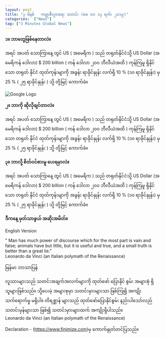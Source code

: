 ```yaml
---
layout: post
title: "၃ မိနစ်   ကမ္ဘာစီးပွားရေး သတင်း (မေ လ၊ ၁၃ ရက်၊ ၂၀၁၉)"
categories:  ["News"]
tag: ["3 Minutes Global News"]
---
```


**၁။ ဘာတွေဖြစ်နေတာလဲ။**

အရင် အပတ် သောကြာနေ့ တွင် US ( အမေရိက ) သည် တရုတ်နိုင်ငံသို့ US Dollar (အ မေရိကန် ဒေါလာ) $ 200 billion ( ကန် ဒေါလာ ၂၀၀ ဘီလီယံအထိ ) ကုန်ကြမူ ရှိနိုင် သော တရုတ် နိုင်ငံ ထုတ်ကုန်းမျာကို အခွန်း ရာခိုင်နှုန်း လက်ရှိ 10 % (၁၀  ရာခိုင်နှုန်း) မှ 25 % ( ၂၅ ရာခိုင်နှုန်း ) သို့ တို့မြင့် ကောက်ခံ။
<!-- more -->

<img src="http://drive.google.com/uc?export=view&id=1-3Ne_zUiIrX5hMXZ0HDSGzScE2PddACT" alt="Google Logo">

**၂။ ဘာကို ဆိုလိုချင်တာလဲ။**

အရင် အပတ် သောကြာနေ့ တွင် US ( အမေရိက ) သည် တရုတ်နိုင်ငံသို့ US Dollar (အ မေရိကန် ဒေါလာ) $ 200 billion ( ကန် ဒေါလာ ၂၀၀ ဘီလီယံအထိ ) ကုန်ကြမူ ရှိနိုင် သော တရုတ် နိုင်ငံ ထုတ်ကုန်းမျာကို အခွန်း ရာခိုင်နှုန်း လက်ရှိ 10 % (၁၀  ရာခိုင်နှုန်း) မှ 25 % ( ၂၅ ရာခိုင်နှုန်း ) သို့ တို့မြင့် ကောက်ခံ။

**၃။ ဘာလို့ စိတ်ဝင်စားမူ ပေးရမှာလဲ။**

အရင် အပတ် သောကြာနေ့ တွင် US ( အမေရိက ) သည် တရုတ်နိုင်ငံသို့ US Dollar (အ မေရိကန် ဒေါလာ) $ 200 billion ( ကန် ဒေါလာ ၂၀၀ ဘီလီယံအထိ ) ကုန်ကြမူ ရှိနိုင် သော တရုတ် နိုင်ငံ ထုတ်ကုန်းမျာကို အခွန်း ရာခိုင်နှုန်း လက်ရှိ 10 % (၁၀  ရာခိုင်နှုန်း) မှ 25 % ( ၂၅ ရာခိုင်နှုန်း ) သို့ တို့မြင့် ကောက်ခံ။

**ဒီကနေ့ မှတ်သာဖွယ် အဆိုးအမိတ်။**

English Version

" Man has much power of discourse which for the most part is vain and false; animals have but little, but it is useful and true, and a small truth is better than a great lie."<br />
Leonardo da Vinci (an Italian polymath of the Renaissance)

မြန်မာ ဘာသာပြန်

လူသားများသည် သတင်းအချက်အလက်များကို  ထုတ်ဖော် ပြောနိုင် စွမ်း အများစုံ ရှိသူများဖြစ်သည်။ သို့ပေးမဲ့ အများစုမှာ သတင်းမှားများသာ ဖြစ်ကြ၍ အကျိုးသက်ရောက်မှု မရှိပါ။ တိရစ္ဆာန် များသည် ထုတ်ဖော်ပြောနိုင်စွမ်း နည်းပါသော်လည် သတင်းမှန်များသာ ဖြစ်၍ သတင်းမှားများထက် အကျိုးရှိပါသည်။<br />
Leonardo da Vinci (an Italian polymath of the Renaissance)



Declaration - (https://www.finimize.com)မှ ကောက်နှုတ်တင်ပြသည်။
